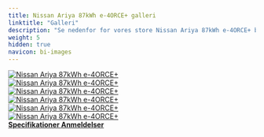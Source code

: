 ```yaml
---
title: Nissan Ariya 87kWh e-4ORCE+ galleri
linktitle: "Galleri"
description: "Se nedenfor for vores store Nissan Ariya 87kWh e-4ORCE+ billedgalleri. Klik på billederne for versioner i høj opløsning."
weight: 5
hidden: true
navicon: bi-images
---
```

<!-- markdownlint-disable MD033 -->
<div class="row" id ="my-gallery">
	<div class="pswp-grid-item col-6 col-md-4">
		<a href="https://media.evkx.net/multimedia/models/nissan/ariya/ariya_87kwh_e-4orceplus/exterior_1.jpg"
data-pswp-src="https://media.evkx.net/multimedia/models/nissan/ariya/ariya_87kwh_e-4orceplus/exterior_1.jpg"
data-pswp-width="3000"
data-pswp-height="2000" 
target="_blank">
			<img src="https://media.evkx.net/multimedia/models/nissan/ariya/ariya_87kwh_e-4orceplus/exterior_1_xst.jpg" alt="Nissan Ariya 87kWh e-4ORCE+" class="img-fluid " />
		</a>
	</div>
	<div class="pswp-grid-item col-6 col-md-4">
		<a href="https://media.evkx.net/multimedia/models/nissan/ariya/ariya_87kwh_e-4orceplus/exterior_2.jpg"
data-pswp-src="https://media.evkx.net/multimedia/models/nissan/ariya/ariya_87kwh_e-4orceplus/exterior_2.jpg"
data-pswp-width="3000"
data-pswp-height="1999" 
target="_blank">
			<img src="https://media.evkx.net/multimedia/models/nissan/ariya/ariya_87kwh_e-4orceplus/exterior_2_xst.jpg" alt="Nissan Ariya 87kWh e-4ORCE+" class="img-fluid " />
		</a>
	</div>
	<div class="pswp-grid-item col-6 col-md-4">
		<a href="https://media.evkx.net/multimedia/models/nissan/ariya/ariya_87kwh_e-4orceplus/main_1.jpg"
data-pswp-src="https://media.evkx.net/multimedia/models/nissan/ariya/ariya_87kwh_e-4orceplus/main_1.jpg"
data-pswp-width="3000"
data-pswp-height="1889" 
target="_blank">
			<img src="https://media.evkx.net/multimedia/models/nissan/ariya/ariya_87kwh_e-4orceplus/main_1_xst.jpg" alt="Nissan Ariya 87kWh e-4ORCE+" class="img-fluid " />
		</a>
	</div>
	<div class="pswp-grid-item col-6 col-md-4">
		<a href="https://media.evkx.net/multimedia/models/nissan/ariya/ariya_87kwh_e-4orceplus/screens_1.jpg"
data-pswp-src="https://media.evkx.net/multimedia/models/nissan/ariya/ariya_87kwh_e-4orceplus/screens_1.jpg"
data-pswp-width="3000"
data-pswp-height="1999" 
target="_blank">
			<img src="https://media.evkx.net/multimedia/models/nissan/ariya/ariya_87kwh_e-4orceplus/screens_1_xst.jpg" alt="Nissan Ariya 87kWh e-4ORCE+" class="img-fluid " />
		</a>
	</div>
	<div class="pswp-grid-item col-6 col-md-4">
		<a href="https://media.evkx.net/multimedia/models/nissan/ariya/ariya_87kwh_e-4orceplus/screens_2.jpg"
data-pswp-src="https://media.evkx.net/multimedia/models/nissan/ariya/ariya_87kwh_e-4orceplus/screens_2.jpg"
data-pswp-width="3000"
data-pswp-height="1999" 
target="_blank">
			<img src="https://media.evkx.net/multimedia/models/nissan/ariya/ariya_87kwh_e-4orceplus/screens_2_xst.jpg" alt="Nissan Ariya 87kWh e-4ORCE+" class="img-fluid " />
		</a>
	</div>
	<div class="pswp-grid-item col-6 col-md-4">
		<a href="https://media.evkx.net/multimedia/models/nissan/ariya/ariya_87kwh_e-4orceplus/trunk_1.jpg"
data-pswp-src="https://media.evkx.net/multimedia/models/nissan/ariya/ariya_87kwh_e-4orceplus/trunk_1.jpg"
data-pswp-width="3000"
data-pswp-height="1999" 
target="_blank">
			<img src="https://media.evkx.net/multimedia/models/nissan/ariya/ariya_87kwh_e-4orceplus/trunk_1_xst.jpg" alt="Nissan Ariya 87kWh e-4ORCE+" class="img-fluid " />
		</a>
	</div>
</div>
<script type="module">
  import PhotoSwipeLightbox from '/js/photoswipe-lightbox.esm.js';
    const lightbox = new PhotoSwipeLightbox({
       gallery: '#my-gallery',
        children: 'a',
        pswpModule: () => import('/js/photoswipe.esm.js')
    });
lightbox.init();
</script>
<div class="mt-3 mb-3">
<a href="../specifications/" class="text-decoration-none text-black">
<strong><i class="bi-arrow-left"></i> Specifikationer </strong>
</a>
<a href="../reviews/" class="text-decoration-none text-black float-end">
<strong>Anmeldelser <i class="bi-arrow-right"></i></strong>
</a>
</div>
